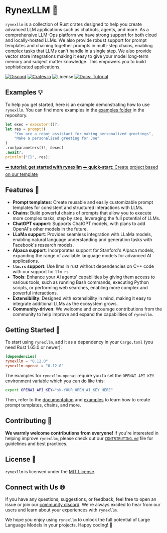 # RynexLLM 🚀

`rynexllm` is a collection of Rust crates designed to help you create advanced LLM applications such as chatbots, agents, and more. As a comprehensive LLM-Ops platform we have strong support for both cloud and locally-hosted LLMs. We also provide robust support for prompt templates and chaining together prompts in multi-step chains, enabling complex tasks that LLMs can't handle in a single step. We also provide vector store integrations making it easy to give your model long-term memory and subject matter knowledge. This empowers you to build sophisticated applications.

[![Discord](https://dcbadge.vercel.app/api/server/kewN9Gtjt2?style=for-the-badge)](https://discord.gg/kewN9Gtjt2)
[![Crates.io](https://img.shields.io/crates/v/rynexllm?style=for-the-badge)](https://crates.io/crates/rynexllm)
![License](https://img.shields.io/github/license/sobelio/rynexllm?style=for-the-badge)
[![Docs: Tutorial](https://img.shields.io/badge/docs-tutorial-success?style=for-the-badge&logo=appveyor)](https://sobelio.github.io/rynexllm/docs/getting-started-tutorial/index)

## Examples 💡

To help you get started, here is an example demonstrating how to use `rynexllm`. You can find more examples in the [examples folder](/crates/rynexllm-openai/examples) in the repository.

```rust
let exec = executor!()?;
let res = prompt!(
    "You are a robot assistant for making personalized greetings",
    "Make a personalized greeting for Joe"
)
.run(parameters()!, &exec)
.await?;
println!("{}", res);
```

[➡️ **tutorial: get started with rynexllm**](https://sobelio.github.io/rynexllm/docs/getting-started-tutorial/index)
[➡️ **quick-start**: Create project based on our template](https://github.com/sobelio/rynexllm-template/generate)

## Features 🌟

- **Prompt templates**: Create reusable and easily customizable prompt templates for consistent and structured interactions with LLMs.
- **Chains**: Build powerful chains of prompts that allow you to execute more complex tasks, step by step, leveraging the full potential of LLMs.
- **ChatGPT support**: Supports ChatGPT models, with plans to add OpenAI's other models in the future.
- **LLaMa support**: Provides seamless integration with LLaMa models, enabling natural language understanding and generation tasks with Facebook's research models.
- **Alpaca support**: Incorporates support for Stanford's Alpaca models, expanding the range of available language models for advanced AI applications.
- **`llm.rs` support**: Use llms in rust without dependencies on C++ code with our support for `llm.rs`
- **Tools**: Enhance your AI agents' capabilities by giving them access to various tools, such as running Bash commands, executing Python scripts, or performing web searches, enabling more complex and powerful interactions.
- **Extensibility**: Designed with extensibility in mind, making it easy to integrate additional LLMs as the ecosystem grows.
- **Community-driven**: We welcome and encourage contributions from the community to help improve and expand the capabilities of `rynexllm`.

## Getting Started 🚀

To start using `rynexllm`, add it as a dependency in your `Cargo.toml` (you need Rust 1.65.0 or newer):

```toml
[dependencies]
rynexllm = "0.12.0"
rynexllm-openai = "0.12.0"
```

The examples for `rynexllm-openai` require you to set the `OPENAI_API_KEY` environment variable which you can do like this:

```bash
export OPENAI_API_KEY="sk-YOUR_OPEN_AI_KEY_HERE"
```

Then, refer to the [documentation](https://docs.rs/rynexllm) and [examples](/crates/rynexllm-openai/examples) to learn how to create prompt templates, chains, and more.

## Contributing 🤝

**We warmly welcome contributions from everyone!** If you're interested in helping improve `rynexllm`, please check out our [`CONTRIBUTING.md`](/docs/CONTRIBUTING.md) file for guidelines and best practices.

## License 📄

`rynexllm` is licensed under the [MIT License](/LICENSE).

## Connect with Us 🌐

If you have any questions, suggestions, or feedback, feel free to open an issue or join our [community discord](https://discord.gg/kewN9Gtjt2). We're always excited to hear from our users and learn about your experiences with `rynexllm`.

We hope you enjoy using `rynexllm` to unlock the full potential of Large Language Models in your projects. Happy coding! 🎉

